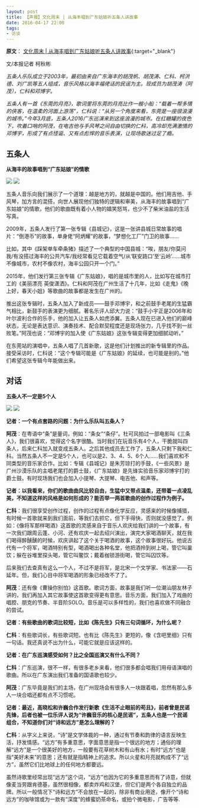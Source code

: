 ```yaml
---
layout: post
title: 【声报】文化周末 | 从海丰唱到广东姑娘听五条人讲故事
date: 2016-04-17 22:00
tags:
- 访谈
---
```

**原文**：
[文化周末 \| 从海丰唱到广东姑娘听五条人讲故事](https://mp.weixin.qq.com/s/2dbWfPUw7ei8dINbiG2ItQ){:target="_blank"}

文/本报记者 柯秋彬

_五条人乐队成立于2003年，最初由来自广东海丰的胡茂帆、胡茂涛、仁科、柯洪德、刘广凯等五人组成，音乐风格以海丰福佬话的民谣为主。现成员为胡茂涛（阿茂），仁科和邓博宇。_

_五条人有一首《东莞的月亮》，歌词里将东莞的月亮比作一艘小船：“载着一帮多情的侠客，在温柔的河面上游荡”，仁科说：“从另一个角度来看，东莞是一座很浪漫的城市。”今年3月底，五条人2016广东巡演来到这座浪漫的城市。在红糖罐的夜色下，吹着口哨的阿茂，在电吉他与手风琴之间自由切换的仁科，高冷却充满激情的邓博宇，形成了有点怪诞、又有点彪悍的音乐表演，让现场歌迷过足了瘾。_

## 五条人
**从海丰的故事唱到“广东姑娘”的情歌**

![](http://mmbiz.qpic.cn/mmbiz/6bUwMmZlYQibpwv4XFVJOrsrkaCYZSyaPDc5pD96T7w4CbzzHX4L75MCMTsGyibiawhcJPpxQibt8icfNMNjDia9DtZQ/640?wx_fmt=jpeg&tp=webp&wxfrom=5&wx_lazy=1&wx_co=1)
![](http://mmbiz.qpic.cn/mmbiz/6bUwMmZlYQibpwv4XFVJOrsrkaCYZSyaPefia3dyCVN8T7nEG6T25iaYN4kJENoXY1TOapUziaBwwYRiabe4KicqtlKQ/640?wx_fmt=jpeg&tp=webp&wxfrom=5&wx_lazy=1&wx_co=1)

五条人音乐向我们展示了一个道理：越是地方的，就越是中国的。他们用吉他、手风琴，加方言的混搭，向世人展现他们独特的逻辑和审美，从海丰的故事唱到“广东姑娘”的情歌，他们的歌曲既有着小人物的嬉笑怒骂，也少不了柴米油盐的生活写真。

2009年，五条人发行了第一张专辑《县城记》，这是一张讲县城日常故事的唱片：“倒港币”的故事，单身佬“阿炳耀”的故事，“梦想化工厂”门卫的故事……

比如，其中《踩架单车牵条猪》描述了一个典型的中国县城：“唉，朋友/你莫问我/有没搭过海丰的公共汽车/我经常看见它载着空气/从‘联安路口’至‘云岭’……城市不像城市，农村不像农村，海丰公园只开一个门。”

2015年，他们发行第三张专辑《广东姑娘》，唱的是城市里的人，比如写在城市打工的《美丽漂亮 英俊潇洒》。仁科和阿茂在广州生活了十几年，比如《走鬼》《晚上好，春天小姐》等歌曲的故事都是发生在广州的。

推出这张专辑时，五条人加入了新成员——鼓手邓博宇，和之前鼓手老尾的生猛霸气相比，新鼓手的表演更为细腻。著名乐评人邱大力说：“鼓手小宇正是2006年和叶尔波利合作的乐手，他的加入让五条人如虎添翼。五条人现在已进入他们的巅峰状态，无论是表达意识、演奏技术、配合默契程度还是现场张力，几乎找不到一丝败笔。”阿茂也说：“邓博宇的加入使《广东姑娘》这张专辑变得更加细腻动听。”

在东莞站的演唱中，五条人唱了几首新歌，这是他们计划推出的新专辑里的作品。接受采访时，仁科说：“这个专辑可能是《广东姑娘》的延续，也可能是别的。”他们希望这张专辑今年能做出来。

## 对话
**五条人不一定是5个人**

![](http://mmbiz.qpic.cn/mmbiz/6bUwMmZlYQibpwv4XFVJOrsrkaCYZSyaP4XoDAnYy7IZb8Lq6SicPDW0aWGG45T5DRcptkE7UeSPDop7HeefaKcg/640?wx_fmt=jpeg&tp=webp&wxfrom=5&wx_lazy=1&wx_co=1)
![](http://mmbiz.qpic.cn/mmbiz/6bUwMmZlYQibpwv4XFVJOrsrkaCYZSyaPiba3U01wfnY4gcsZicFw4fibo4cuOhy1n4uRzgXJmy1cuia4V78AiaLXoSw/640?wx_fmt=jpeg&tp=webp&wxfrom=5&wx_lazy=1&wx_co=1)

**记者：一个有点套路的问题：为什么乐队叫五条人？**

**阿茂**：在粤语中“条”是量词，例如：“条女”“条仔”。杜可风拍过一部电影叫《三条人》，我们很喜欢，觉得这个名字很酷。当时我们在玩音乐有4个人，干脆就叫四条人，后来仁科加入就变成五条人。之后其他成员去工作了，五条人只剩下我和仁科。当然五条人不一定是5个人，也可以是2、3、4、5、6个人……我们喜欢和不同类型的音乐家合作。比如：专辑《县城记》是朱芳琼打的手鼓，《一些风景》是广州沙漠乐队的主唱老尾打的爵士鼓，《广东姑娘》是先锋实验音乐家邓博宇打的爵士鼓。有时现场我们也会加入小提琴、大提琴、电吉他、和声等。

**记者：以我看来，你们的歌曲曲风比较自由，生猛中又带点温柔，还带着一点凌乱美，不知道这样的风格是如何形成的？能否举一两首歌曲的创作过程作为例子。**

**仁科**：我们很享受创作过程，创作的过程有点像化学反应，灵感来的时候像捕猎，有时候一首歌就来到我们面前，等我们去抓它，但下手得快，否则就没感觉了。例如：《像将军那样喝酒》这首歌的灵感来自于音乐人欢庆给我们讲的一个故事，有一次我们跟周云蓬、小河、还有欢庆一起去绍兴演出，演完大家喝酒聊天，就在我们喝得醉醺醺的时候，欢庆讲起了这个关于喝酒的故事，这个故事很好玩。他说古代有一个将军，喝酒特别有型，喝酒喝出各种名堂，他把酒拎到树上喝，管它叫巢饮；躲在谷堆里探头喝，管它叫鳖饮；戴着枷锁游街喝，管它叫囚饮等。

后来我们去查真有这么一个人，不过不是将军，是北宋一个文学家、书法家——石延年。但，我们心目中将军喝酒的形象已经改不了了。

**阿茂**：还有像《曹操你别怕》这首歌。歌词方面，故事是我们听一位潮汕朋友林子讲的，我们再加入其它故事使这首歌变得更有意思。音乐方面，我们加入了戏曲的唱腔、朋克的节奏、半音阶SOLO。音乐是可以多样性的，我们也喜欢做不同融合的尝试。

**记者：有些歌曲的歌词比较短，比如《陈先生》只有三句词循环，为什么呢？**

**仁科**：有些歌词长，有些歌词短。也有比《陈先生》更短的，像《含吧里细》只有一句话。我还真说不出为什么，可能它就是应该这样的。

**记者：在广东巡演感受如何？比之全国巡演又有什么不同？**

**仁科**：广东巡演，很不一样，有很多老乡来看，他们很多都会唱我们用母语演唱的歌曲。所以在广东演出我们准备的国语歌也较少。

**阿茂**：广东毕竟是我们的主场，在广州现场会有很多人一块跟着唱，忽然有那么多人一块合唱还都有点不习惯呢。

**记者：最近，高晓松和许巍合作发行新歌《生活不止眼前的苟且》，前者曾是民谣先锋，后者也被一位乐评人说为“许巍音乐的核心是民谣”，五条人也是一个民谣组合，不知道你们对“诗和远方”是怎么理解的？**

**仁科**：从字义上来说，“诗”是文学体裁的一种，通过有节奏和韵律的语言反映生活，抒发情感。“远方”有多重意思，字面意思是指一个很远的地方；通俗的理解“远方”是一个很美好的地方，一般要有花草树木和有山有水；有时“远方”也是指“美好未来”的意思；还有就是指精神上的追求。所以火星和月亮就构成不了“远方”，虽然它们比地球上的任何地方都要远。

虽然诗歌里经常出现“远方”这个词，“远方”也因为它的多重意思而有了诗意，但就像麦当劳跟肯德基，虽然很相像，都卖炸鸡和汉堡，但它们是两个各自独立的品牌。所以一般情况下“诗和远方”不会放在一起的，除非有商业用途，像开个“诗和远方”的咖啡馆或为一款有“深度”的蜂蜜奶茶命名，或拍个微电影，广告等等.